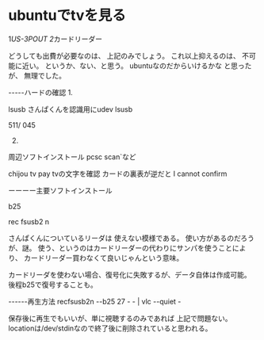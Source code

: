 # ubuntuでtvを見る

1*US-3POUT
2*カードリーダー

どうしても出費が必要なのは、
上記のみでしょう。
これ以上抑えるのは、
不可能に近い。
というか、ない、と思う。
ubuntuなのだからいけるかな
と思ったが、
無理でした。


-----ハードの確認
1.

lsusb
さんぱくんを認識用にudev
lsusb

511/
045


2.
周辺ソフトインストール
pcsc scan`など

chijou tv pay tvの文字を確認
カードの裏表が逆だと
I cannot confirm


ーーーー主要ソフトインストール

b25

rec fsusb2 n

さんぱくんについているリーダは
使えない模様である。
使い方があるのだろうが、謎。
使う、というのはカードリーダーの代わりにサンパを使うことにより、
カードリーダー買わなくて良いじゃんという意味。


カードリーダを使わない場合、復号化に失敗するが、データ自体は作成可能。
後程b25で復号することも。


------再生方法
recfsusb2n --b25 27 - - | vlc --quiet -


保存後に再生でもいいが、単に視聴するのみであれば
上記で問題ない。
locationは/dev/stdinなので終了後に削除されていると思われる。





